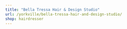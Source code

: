 ```yaml
---
title: "Bella Tressa Hair & Design Studio"
url: /yorkville/bella-tressa-hair-and-design-studio/
shop: hairdresser
---
```

